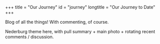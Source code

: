 +++
title = "Our Journey"
id = "journey"
longtitle = "Our Journey to Date"
+++

Blog of all the things! With commenting, of course.

Nederburg theme here, with pull summary + main photo + rotating recent comments / discussion.
